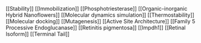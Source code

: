 [[Stability]]
[[Immobilization]]
[[Phosphotriesterase]]
[[Organic-inorganic Hybrid Nanoflowers]]
[[Molecular dynamics simulation]]
[[Thermostability]]
[[Molecular docking]]
[[Mutagenesis]]
[[Active Site Architecture]]
[[Family 5 Processive Endoglucanase]]
[[Retinitis pigmentosa]]
[[Impdh1]]
[[Retinal Isoform]]
[[Terminal Tail]]
